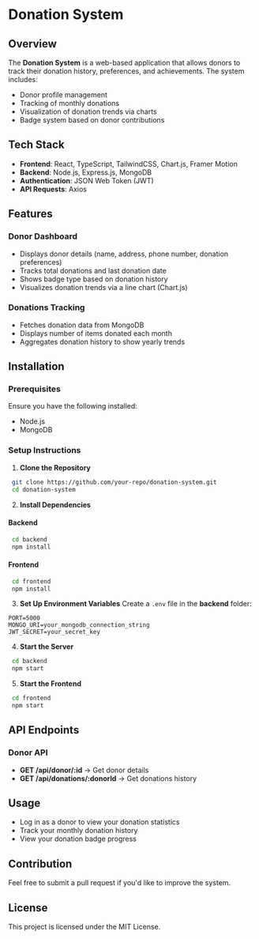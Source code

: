 # Donation System

## Overview
The **Donation System** is a web-based application that allows donors to track their donation history, preferences, and achievements. The system includes:
- Donor profile management
- Tracking of monthly donations
- Visualization of donation trends via charts
- Badge system based on donor contributions

## Tech Stack
- **Frontend**: React, TypeScript, TailwindCSS, Chart.js, Framer Motion
- **Backend**: Node.js, Express.js, MongoDB
- **Authentication**: JSON Web Token (JWT)
- **API Requests**: Axios

## Features
### Donor Dashboard
- Displays donor details (name, address, phone number, donation preferences)
- Tracks total donations and last donation date
- Shows badge type based on donation history
- Visualizes donation trends via a line chart (Chart.js)

### Donations Tracking
- Fetches donation data from MongoDB
- Displays number of items donated each month
- Aggregates donation history to show yearly trends

## Installation
### Prerequisites
Ensure you have the following installed:
- Node.js
- MongoDB

### Setup Instructions
1. **Clone the Repository**
```sh
 git clone https://github.com/your-repo/donation-system.git
 cd donation-system
```

2. **Install Dependencies**
#### Backend
```sh
 cd backend
 npm install
```
#### Frontend
```sh
 cd frontend
 npm install
```

3. **Set Up Environment Variables**
Create a `.env` file in the **backend** folder:
```
PORT=5000
MONGO_URI=your_mongodb_connection_string
JWT_SECRET=your_secret_key
```

4. **Start the Server**
```sh
 cd backend
 npm start
```

5. **Start the Frontend**
```sh
 cd frontend
 npm start
```

## API Endpoints
### Donor API
- **GET /api/donor/:id** → Get donor details
- **GET /api/donations/:donorId** → Get donations history

## Usage
- Log in as a donor to view your donation statistics
- Track your monthly donation history
- View your donation badge progress

## Contribution
Feel free to submit a pull request if you'd like to improve the system.

## License
This project is licensed under the MIT License.

